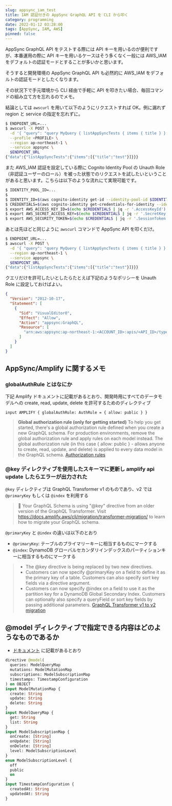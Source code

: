 ```yaml
---
slug: appsync_iam_test
title: IAM 認証付きの AppSync GraphQL API を CLI から叩く
category: programming
date: 2022-01-12 03:28:00
tags: [AppSync, IAM, AWS]
pinned: false
---
```


AppSync GraphQL API をテストする際には API キーを用いるのが便利ですが、本番運用の際に API キーを用いるケースはそう多くなく一般には AWS_IAM をデフォルトの認証モードとすることが多いかと思います。

そうすると開発環境の AppSync GraphQL API も必然的に AWS_IAM をデフォルトの認証モードとしたくなります。

その状況下で手元環境から CLI 経由で手軽に API を叩きたい場合、毎回コマンドの組み立て方を忘れるのでメモ。

結論としては `awscurl` を用いて以下のようにリクエストすれば OK。例に漏れず region と service の指定を忘れずに。

```bash
$ ENDPOINT_URL=...
$ awscurl -X POST \
  -d '{ "query": "query MyQuery { listAppSyncTests { items { title } } }" }' \
  --profile <PROFILE> \
  --region ap-northeast-1 \
  --service appsync \
  $ENDPOINT_URL
{"data":{"listAppSyncTests":{"items":[{"title":"test"}]}}}
```

また AWS_IAM 認証を設定している際に Cognito Identity Pool の Unauth Role（非認証ユーザーのロール）を被った状態でのリクエストを試したいということがあると思います。こちらは以下のような流れにて実現可能です。

```bash
$ IDENTITY_POOL_ID=...
$
$ IDENTITY_ID=$(aws cognito-identity get-id --identity-pool-id $IDENTITY_POOL_ID | jq  -r ".IdentityId")
$ CREDENTIALS=$(aws cognito-identity get-credentials-for-identity --identity-id $IDENTITY_ID | jq ".Credentials")
$ export AWS_ACCESS_KEY_ID=$(echo $CREDENTIALS | jq -r '.AccessKeyId')
$ export AWS_SECRET_ACCESS_KEY=$(echo $CREDENTIALS | jq -r '.SecretKey')
$ export AWS_SECURITY_TOKEN=$(echo $CREDENTIALS | jq -r '.SessionToken')
```

あとは先ほどと同じように `awscurl` コマンドで AppSync API を叩くだけ。

```bash
$ ENDPOINT_URL=...
$ awscurl -X POST \
  -d '{ "query": "query MyQuery { listAppSyncTests { items { title } } }" }' \
  --region ap-northeast-1 \
  --service appsync \
  $ENDPOINT_URL
{"data":{"listAppSyncTests":{"items":[{"title":"test"}]}}}
```

クエリだけを許可したいとしたらたとえば下記のようなポリシーを Unauth Role に設定しておけばよい。

```json
{
  "Version": "2012-10-17",
  "Statement": [
    {
      "Sid": "VisualEditor0",
      "Effect": "Allow",
      "Action": "appsync:GraphQL",
      "Resource": [
        "arn:aws:appsync:ap-northeast-1:<ACCOUNT_ID>:apis/<API_ID>/types/Query/fields/*"
      ]
    }
  ]
}
```

## AppSync/Amplify に関するメモ

### globalAuthRule とはなにか

下記 Amplify ドキュメントに記載があるとおり、開発時用にすべてのデータモデルへの create, read, update, delete を許可するためのディレクティブ

```
input AMPLIFY { globalAuthRule: AuthRule = { allow: public } }
```

> **Global authorization rule (only for getting started)**
> To help you get started, there's a global authorization rule defined when you create a new GraphQL schema. For production environments, remove the global authorization rule and apply rules on each model instead.
> The global authorization rule (in this case { allow: public } - allows anyone to create, read, update, and delete) is applied to every data model in the GraphQL schema.
> [Authorization rules](https://docs.amplify.aws/cli/graphql/authorization-rules/#global-authorization-rule-only-for-getting-started)

### @key ディレクティブを使用したスキーマに更新し amplify api update したらエラーが出力された

`@key` ディレクティブは GraphQL Transformer v1 のものであり、v2 では `@primaryKey` もしくは `@index` を利用する

> 🛑 Your GraphQL Schema is using "@key" directive from an older version of the GraphQL Transformer. Visit https://docs.amplify.aws/cli/migration/transformer-migration/ to learn how to migrate your GraphQL schema.

`@primaryKey` と `@index` の違いは以下のとおり

- `@primaryKey`: テーブルのプライマリーキーに相当するものにマークする
- `@index`: DynamoDB グローバルセカンダリインデックスのパーティションキーに相当するものにマークする

> - The @key directive is being replaced by two new directives.
> - Customers can now specify @primaryKey on a field to define it as the primary key of a table. Customers can also specify sort key fields via a directive argument.
> - Customers can now specify @index on a field to use it as the partition key for a DynamoDB Global Secondary Index. Customers can optionally also specify a queryField or sort key fields by passing additional parameters.
>   [GraphQL Transformer v1 to v2 migration](https://docs.amplify.aws/cli/migration/transformer-migration/)

## @model ディレクティブで指定できる内容はどのようなものであるか

- [ドキュメント](https://docs.amplify.aws/cli-legacy/graphql-transformer/model/) に記載があるとおり

```graphql
directive @model(
  queries: ModelQueryMap
  mutations: ModelMutationMap
  subscriptions: ModelSubscriptionMap
  timestamps: TimestampConfiguration
) on OBJECT
input ModelMutationMap {
  create: String
  update: String
  delete: String
}
input ModelQueryMap {
  get: String
  list: String
}
input ModelSubscriptionMap {
  onCreate: [String]
  onUpdate: [String]
  onDelete: [String]
  level: ModelSubscriptionLevel
}
enum ModelSubscriptionLevel {
  off
  public
  on
}
input TimestampConfiguration {
  createdAt: String
  updatedAt: String
}
```
